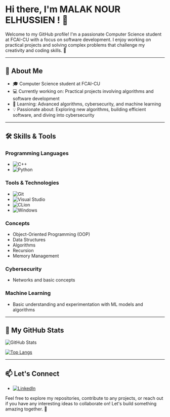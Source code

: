 # Hi there, I'm MALAK NOUR ELHUSSIEN ! 👋

Welcome to my GitHub profile! I'm a passionate Computer Science student at FCAI-CU with a focus on software development. I enjoy working on practical projects and solving complex problems that challenge my creativity and coding skills. 🚀

---

## 🚀 About Me
- 🎓 Computer Science student at FCAI-CU
- 💻 Currently working on: Practical projects involving algorithms and software development
- 🌱 Learning: Advanced algorithms, cybersecurity, and machine learning
- 💡 Passionate about: Exploring new algorithms, building efficient software, and diving into cybersecurity

---

## 🛠️ Skills & Tools
### Programming Languages
- ![C++](https://img.shields.io/badge/-C%2B%2B-00599C?style=flat&logo=c%2B%2B&logoColor=white)
- ![Python](https://img.shields.io/badge/-Python-3776AB?style=flat&logo=python&logoColor=white)

### Tools & Technologies
- ![Git](https://img.shields.io/badge/-Git-F05032?style=flat&logo=git&logoColor=white)
- ![Visual Studio](https://img.shields.io/badge/-Visual%20Studio-5C2D91?style=flat&logo=visual-studio&logoColor=white)
- ![CLion](https://img.shields.io/badge/-CLion-000000?style=flat&logo=clion&logoColor=white)
- ![Windows](https://img.shields.io/badge/-Windows-0078D6?style=flat&logo=windows&logoColor=white)

### Concepts
- Object-Oriented Programming (OOP)
- Data Structures
- Algorithms
- Recursion
- Memory Management

### Cybersecurity
- Networks and basic concepts

### Machine Learning
- Basic understanding and experimentation with ML models and algorithms

---

## 🌟 My GitHub Stats
![GitHub Stats](https://github-readme-stats.vercel.app/api?username=Malaknourr&show_icons=true&theme=radical)

[![Top Langs](https://github-readme-stats.vercel.app/api/top-langs/?username=Malaknourr&layout=compact&theme=radical)](https://github.com/anuraghazra/github-readme-stats)

---

## 📫 Let's Connect
- [![LinkedIn](https://img.shields.io/badge/-LinkedIn-0A66C2?style=flat&logo=linkedin&logoColor=white)](https://linkedin.com/in/malaknourr)

Feel free to explore my repositories, contribute to any projects, or reach out if you have any interesting ideas to collaborate on! Let's build something amazing together. 🤝
